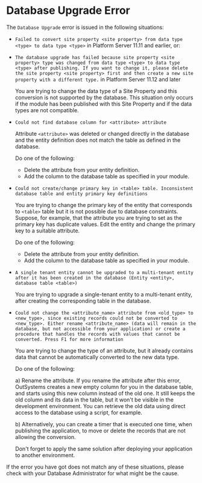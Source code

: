 # Database Upgrade Error

The `Database Upgrade` error is issued in the following situations:

* `Failed to convert site property <site property> from data type <type> to data type <type>` in Platform Server 11.11 and earlier, or:

* `The database upgrade has failed because site property <site property> type was changed from data type <type> to data type <type> after publishing. If you want to change it, please delete the site property <site property> first and then create a new site property with a different type.` in Platform Server 11.12 and later

    You are trying to change the data type of a Site Property and this conversion is not supported by the database. This situation only occurs if the module has been published with this Site Property and if the data types are not compatible.

* `Could not find database column for <attribute> attribute`
  
    Attribute `<attribute>` was deleted or changed directly in the database and the entity definition does not match the table as defined in the database.
  
    Do one of the following:
    
    * Delete the attribute from your entity definition.
    * Add the column to the database table as specified in your module.

* `Could not create/change primary key in <table> table. Inconsistent database table and entity primary key definitions`
  
     You are trying to change the primary key of the entity that corresponds to `<table>` table but it is not possible due to database constraints. Suppose, for example, that the attribute you are trying to set as the primary key has duplicate values. Edit the entity and change the primary key to a suitable attribute.

    Do one of the following:

    * Delete the attribute from your entity definition.
    * Add the column to the database table as specified in your module.

* `A single tenant entity cannot be upgraded to a multi-tenant entity after it has been created in the database (Entity <entity>, database table <table>)`
  
    You are trying to upgrade a single-tenant entity to a multi-tenant entity, after creating the corresponding table in the database.

* `Could not change the <attribute_name> attribute from <old_type> to <new_type>, since existing records could not be converted to <new_type>. Either rename <attribute_name> (data will remain in the database, but not accessible from your application) or create a procedure that handles the records with values that cannot be converted. Press F1 for more information`
  
    You are trying to change the type of an attribute, but it already contains data that cannot be automatically converted to the new data type.

    Do one of the following:

    a) Rename the attribute. If you rename the attribute after this error,  OutSystems creates a new empty column for you in the database table, and starts using this new column instead of the old one. It still keeps the old column and its data in the table, but it won't be visible in the development environment. You can retrieve the old data using direct access to the database using a script, for example.

    b) Alternatively, you can create a timer that is executed one time, when publishing the application, to move or delete the records that are not allowing the conversion.

    Don't forget to apply the same solution after deploying your application to another environment.

If the error you have got does not match any of these situations, please check with your Database Administrator for what might be the cause.
